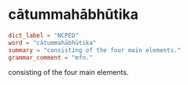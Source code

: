 # cātummahābhūtika

``` toml
dict_label = "NCPED"
word = "cātummahābhūtika"
summary = "consisting of the four main elements."
grammar_comment = "mfn."
```

consisting of the four main elements.

